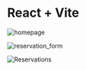 # React + Vite

![homepage](https://github.com/user-attachments/assets/44deea75-0aae-4d7d-947a-0d4fe2727e1e)


![reservation_form](https://github.com/user-attachments/assets/98105a0c-6087-4e8a-93b5-00c975255e3c)

![Reservations](https://github.com/user-attachments/assets/a247d689-4c5b-4043-ab37-4d78a7a4faca)
